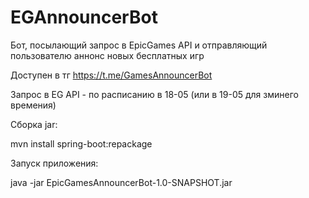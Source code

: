 # EGAnnouncerBot
Бот, посылающий запрос в EpicGames API и отправляющий пользователю аннонс новых бесплатных игр

Доступен в тг https://t.me/GamesAnnouncerBot

Запрос в EG API - по расписанию в 18-05 (или в 19-05 для зминего времения)

Сборка jar:

mvn install spring-boot:repackage

Запуск приложения:

java -jar EpicGamesAnnouncerBot-1.0-SNAPSHOT.jar

